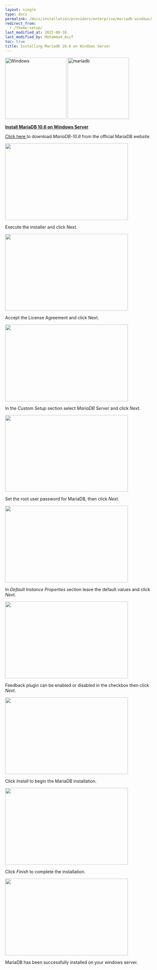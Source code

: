 ```yaml
---
layout: single
type: docs
permalink: /docs/installation/providers/enterprise/mariadb-windows/
redirect_from:
  - /theme-setup/
last_modified_at: 2022-08-10
last_modified_by: Mohammad_Asif
toc: true
title: Installing Mariadb 10.6 on Windows Server
---
```



<img alt="Windows" src="https://upload.wikimedia.org/wikipedia/commons/thumb/e/e2/Windows_logo_and_wordmark_-_2021.svg/250px-Windows_logo_and_wordmark_-_2021.svg.png" width="200"  /> 


<img alt="mariadb" src="https://upload.wikimedia.org/wikipedia/commons/thumb/c/ca/MariaDB_colour_logo.svg/2560px-MariaDB_colour_logo.svg.png" width="200"  />

[<strong>Install MariaDB 10.6  on Windows Server</strong>](#Install-MariaDB-10.6-on-Windows-Server)




[Click here ](https://downloads.mariadb.org/mariadb/) to download  *MariaDB-10.6* from the official MariaDB website.

<img src="https://raw.githubusercontent.com/ladybirdweb/faveo-server-images/master/_docs/installation/providers/enterprise/windows-images/mariadb10.6.png" alt="" style=" width:400px ; height:250px ">

Execute the installer and click Next.

<img src="https://raw.githubusercontent.com/ladybirdweb/faveo-server-images/master/_docs/installation/providers/enterprise/windows-images/maria1.png" alt="" style=" width:400px ; height:250px ">

Accept the License Agreement and click Next.

<img src="https://github.com/ladybirdweb/faveo-server-images/blob/master/_docs/installation/providers/enterprise/windows-images/maria2.png?raw=true" alt="" style=" width:400px ; height:250px ">

In the *Custom Setup* section select *MariaDB Server* and click *Next*.

<img src="https://raw.githubusercontent.com/ladybirdweb/faveo-server-images/master/_docs/installation/providers/enterprise/windows-images/maria3.png" alt="" style=" width:400px ; height:250px ">

Set the root user password for MariaDB, then click *Next*. 

<img src="https://raw.githubusercontent.com/ladybirdweb/faveo-server-images/master/_docs/installation/providers/enterprise/windows-images/maria4.png" alt="" style=" width:400px ; height:250px ">

In *Default Instance Properties* section leave the default values and click *Next*.

<img src="https://raw.githubusercontent.com/ladybirdweb/faveo-server-images/master/_docs/installation/providers/enterprise/windows-images/maria5.png" alt="" style=" width:400px ; height:250px ">

Feedback plugin can be enabled or disabled in the checkbox then click *Next*.

<img src="https://raw.githubusercontent.com/ladybirdweb/faveo-server-images/master/_docs/installation/providers/enterprise/windows-images/maria6.png" alt="" style=" width:400px ; height:250px ">

Click *Install* to begin the MariaDB installation.

<img src="https://raw.githubusercontent.com/ladybirdweb/faveo-server-images/master/_docs/installation/providers/enterprise/windows-images/maria7.png" alt="" style=" width:400px ; height:250px ">

Click *Finish* to complete the installation.

<img src="https://raw.githubusercontent.com/ladybirdweb/faveo-server-images/master/_docs/installation/providers/enterprise/windows-images/maria8.png" alt="" style=" width:400px ; height:250px ">

MariaDB has been successfully installed on your windows server.


